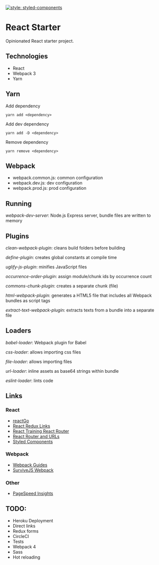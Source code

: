 [![style: styled-components](https://img.shields.io/badge/style-%F0%9F%92%85%20styled--components-orange.svg?colorB=daa357&colorA=db748e)](https://github.com/styled-components/styled-components)

# React Starter
Opinionated React starter project.

## Technologies

* React
* Webpack 3
* Yarn

## Yarn
Add dependency
```
yarn add <dependency>
```

Add dev dependency
```
yarn add -D <dependency>
```

Remove dependency
```
yarn remove <dependency>
```

## Webpack 

* webpack.common.js: common configuration
* webpack.dev.js: dev configuration
* webpack.prod.js: prod configuration

## Running

_webpack-dev-server_: Node.js Express server, bundle files are written to memory

## Plugins

_clean-webpack-plugin_: cleans build folders before building

_define-plugin_: creates global constants at compile time

_uglify-js-plugin_: minifies JavaScript files

_occurrence-order-plugin_: assign module/chunk ids by occurrence count

_commons-chunk-plugin_: creates a separate chunk (file)

_html-webpack-plugin_: generates a HTML5 file that includes all Webpack bundles as script tags

_extract-text-webpack-plugin_: extracts texts from a bundle into a separate file

## Loaders

_babel-loader_: Webpack plugin for Babel

_css-loader_: allows importing css files

_file-loader_: allows importing files

_url-loader_: inline assets as base64 strings within bundle

_eslint-loader_: lints code

## Links
### React
* [reactGo](https://github.com/reactGo/reactGo/tree/master/app)
* [React Redux Links](https://github.com/markerikson/react-redux-links)
* [React Training React Router](https://reacttraining.com/react-router/web/example/basic)
* [React Router and URLs](https://stackoverflow.com/questions/27928372/react-router-urls-dont-work-when-refreshing-or-writting-manually)
* [Styled Components](https://www.styled-components.com/)

### Webpack
* [Webpack Guides](https://webpack.js.org/guides)
* [SurviveJS Webpack](https://survivejs.com/webpack/)

### Other
* [PageSpeed Insights](https://developers.google.com/speed/pagespeed/insights/)

## TODO:
* Heroku Deployment
* Direct links
* Redux forms
* CircleCI
* Tests
* Webpack 4
* Sass
* Hot reloading